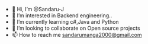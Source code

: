 - 👋 Hi, I’m @Sandaru-J
- 👀 I’m interested in Backend engineering..
- 🌱 I’m currently learning c#,Java and Python
- 💞️ I’m looking to collaborate on Open source projects
- 📫 How to reach me sandarumanga2000@gmail.com

<!---
Sandaru-J/Sandaru-J is a ✨ special ✨ repository because its `README.md` (this file) appears on your GitHub profile.
You can click the Preview link to take a look at your changes.
--->
